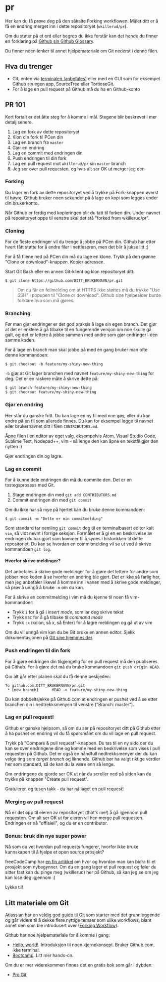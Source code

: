 # pr

Her kan du få prøve deg på den såkalte Forking workflowen. Målet ditt
er å få en endring merget inn i dette repositoryet (`wkillerud/pr`).

Om du støter på et ord eller begrep du ikke forstår kan det hende
du finner en forklaring på
[Github sin Github Glossary](https://help.github.com/articles/github-glossary/).

Du finner noen lenker til annet hjelpemateriale om Git nederst i
denne filen.

## Hva du trenger

* Git, enten via [terminalen (anbefales)](https://git-scm.com/) eller
med en GUI som for eksempel Github sin egen app, SourceTree eller 
TortioseGit.
* For å lage en pull request på Github må du ha en Github-konto

## PR 101

Kort fortalt er det åtte steg for å komme i mål.
Stegene blir beskrevet i mer detalj senere.

1. Lag en fork av dette repositoryet
2. Klon din fork til PCen din
3. Lag en branch fra `master`
4. Gjør en endring
5. Lag en commit med endringen din
6. Push endringen til din fork
7. Lag en pull request mot `wkillerud/pr` sin `master` branch
8. Jeg ser over pull requesten, og hvis alt ser OK ut merger jeg den

### Forking

Du lager en fork av dette repositoryet ved å trykke på Fork-knappen
øverst til høyre. Github bruker noen sekunder på å lage en kopi som
legges under din brukerkonto.

Når Github er ferdig med kopieringen blir du tatt til forken din.
Under navnet på repositoryet oppe til venstre skal det stå
"forked from wkillerud/pr".

### Cloning

For de fleste endringer vil du trenge å jobbe på PCen din. Github
har etter hvert fått støtte for å endre filer i nettleseren, men
det blir å jukse litt ;)

For å få filene ned på PCen din må du lage en klone. Trykk på den
grønne "Clone or download"-knappen. Kopier adressen.

Start Git Bash eller en annen Git-klient og klon repositoryet ditt:

```
$ git clone https://github.com/DITT_BRUKERNAVN/pr.git
```

> Om du får en feilmelding om at HTTPS ikke støttes må du trykke
> "Use SSH" i popupen til "Clone or download". Github sine hjelpesider
> burde forklare hva som må gjøres.

### Branching

Før man gjør endringer er det god praksis å lage sin egen branch.
Det gjør at det er enklere å gå tilbake til en fungerende versjon
om noe skulle gå galt, og det er lettere å jobbe sammen med andre
som gjør endringer i den samme koden.

For å lage en branch man skal jobbe på med én gang bruker man ofte
denne kommandoen:

```
$ git checkout -b feature/my-shiny-new-thing
```

`-b` gjør at Git lager branchen med navnet
`feature/my-shiny-new-thing` for deg. Det er en raskere måte å skrive
dette på:

```
$ git branch feature/my-shiny-new-thing
$ git checkout feature/my-shiny-new-thing
```

### Gjør en endring

Her står du ganske fritt. Du kan lage en ny fil med noe gøy, eller du
kan endre på en fil som allerede finnes. Du kan for eksempel legge til
navnet eller brukernavnet ditt i filen `CONTRIBUTORS.md`.

Åpne filen i en editor av eget valg, eksempelvis Atom, Visual
Studio Code, Sublime Text, Nodepad++, vim - så lenge den kan åpne en
tekstfil gjør den nytten :)

Gjør endringen din og lagre.

### Lag en commit

For å kunne dele endringen din må du commite den. Det er en
tostegsprosess med Git.

1. Stage endringen din med `git add CONTRIBUTORS.md`
2. Commit endringen din med `git commit`

Om du ikke har så mye på hjertet kan du bruke denne kommandoen:

```
$ git commit -m "Dette er min commitmelding"
```

Som standard tar nemling `git commit` deg til en terminalbasert
editor kalt `vim`, så vidt nevnt i forrige seksjon.
Formålet er å gi en en beskrivelse av endringen du har gjort
som kommer til å synes i historikken til dette repositoriet.
Du kan se hvordan en commitmelding vil se ut ved å skrive kommandoen
`git log`.

#### Hvorfor skrive meldinger?

Det anbefales å skrive gode meldinger for å gjøre det lettere for
andre som jobber med koden å se hvorfor en endring ble gjort. Det
er ikke så farlig her, men jeg anbefaler likevel å komme inn i vanen
med å skrive gode meldinger, så prøv å unngå å bruke `-m` om du kan.

For å skrive en commitmelding i vim må du kjenne til noen få
vim-kommandoer:

* Trykk `i` for å gå i _insert mode_, som lar deg skrive tekst
* Trykk `ESC` for å gå tilbake til _command mode_
* Trykk `:x` (kolon, så x, så Enter) for å lagre meldingen og gå ut
av vim

Om du vil unngå vim kan du be Git bruke en annen editor. Sjekk
dokumentasjonen på [Git sine hjemmesider](https://git-scm.com).

### Push endringen til din fork

For å gjøre endringen din tilgjengelig for en pull request må den
publiseres på Github. For å gjøre det må du bruke kommandoen
`git push origin HEAD`.

Om alt går etter planen skal du få denne beskjeden:

```
To github.com:DITT_BRUKERNAVN/pr.git
 * [new branch]      HEAD -> feature/my-shiny-new-thing
```

Du kan dobbeltsjekke på Github.com at endringen er pushet
ved å se etter branchen din i nedtrekksmenyen til venstre 
("Branch: master").

### Lag en pull request!

Github er ganske hjelpsom, så om du ser på repositoryet ditt på
Github etter å ha pushet en endring vil du få spørsmålet om du
vil lage en pull request.

Trykk på "Compare & pull request"-knappen. Du tas til en ny side
der du kan se over endringene dine og komme med en beskrivelse som
vises i pull requesten på Github. Det er også en håndfull
nedtrekksmenyer der du kan velge ting som _target branch_ og liknende.
Github bør ha valgt riktige verdier her som standard, så de kan du
la være enn så lenge.

Om endringene du gjorde ser OK ut når du scroller ned på siden kan
du trykke på knappen "Create pull request".

Gratulerer, og tusen takk - du har nå laget en pull request!

### Merging av pull request

Nå er det opp til eieren av repositoryet (that's me!) å gå igjennom
pull requesten. Om alt ser OK ut for eieren vil hen merge pull
requesten. Endringen er nå "offisiell", og du er en contributor.

### Bonus: bruk din nye super power

Nå som du vet hvordan pull requests fungerer, hvorfor ikke bruke
kunnskapen til å hjelpe et open source prosjekt?

freeCodeCamp har [en fin artikkel](https://medium.freecodecamp.org/finding-your-first-open-source-project-or-bug-to-work-on-1712f651e5ba)
om hvor og hvordan man kan bidra til et prosjekt som nybegynner. Om
du en gang lager et pull request og føler du sitter fast kan du pinge
meg (wkillerud) her på Github, så kan jeg se om jeg kan lose deg
igjennom :)

Lykke til!

## Litt materiale om Git

[Atlassian har en veldig god guide til Git](https://www.atlassian.com/git/tutorials/what-is-version-control)
som starter med det grunnleggende og går videre til å dekke
flere nyttige temaer som ulike workflows, blant annet den som ble
introdusert over ([Forking Workflow](https://www.atlassian.com/git/tutorials/comparing-workflows#forking-workflow)).

Github har noe hjelpemateriale for å komme i gang:

* [Hello, world!](https://guides.github.com/activities/hello-world/).
Introduksjon til noen kjernekonsept. Bruker Github.com, ikke terminal.
* [Bootcamp](https://help.github.com/). Litt mer hands-on.

Om du er mer viderekommen finnes det en gratis bok som går i dybden:

* [Pro Git](https://git-scm.com/book/en/v2)


